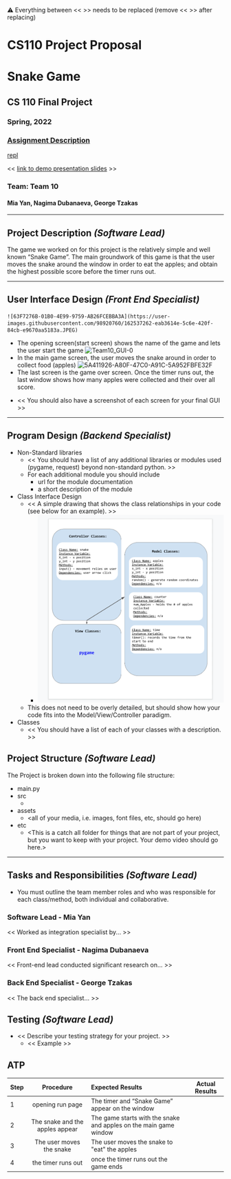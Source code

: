 :warning: Everything between << >> needs to be replaced (remove << >> after replacing)
# CS110 Project Proposal
# Snake Game
## CS 110 Final Project
### Spring, 2022
### [Assignment Description](https://docs.google.com/document/d/1H4R6yLL7som1lglyXWZ04RvTp_RvRFCCBn6sqv-82ps/edit#)

[repl](https://replit.com/join/ikvdjlwjwx-miayan)

<< [link to demo presentation slides](https://docs.google.com/presentation/d/1hSJARIv3SzEI46V6bj2UHlwYIM3N_5MJ7r4KJDbfDiY/edit?usp=sharing) >>

### Team: Team 10
#### Mia Yan, Nagima Dubanaeva, George Tzakas

***

## Project Description *(Software Lead)*

The game we worked on for this project is the relatively simple and well known “Snake Game”. The main groundwork of this game is that the user moves the snake around the window in order to eat the apples; and obtain the highest possible score before the timer runs out.

***    

## User Interface Design *(Front End Specialist)*

    ![63F7276B-01B0-4E99-9759-AB26FCEBBA3A](https://user-images.githubusercontent.com/98920760/162537262-eab3614e-5c6e-420f-84cb-e9670aa5183a.JPEG)
- The opening screen(start screen) shows the name of the game and lets the user start the game
![Team10_GUI-0](https://user-images.githubusercontent.com/98920760/162537340-fdc11bce-72fa-46a0-922d-b88f729a1859.png)
- In the main game screen, the user moves the snake around in order to collect food (apples)
![5A411926-A80F-47C0-A91C-5A952FBFE32F](https://user-images.githubusercontent.com/98920760/162537424-2f64d017-6a28-40a9-ad28-f450da60c024.JPEG)
- The last screen is the game over screen. Once the timer runs out, the last window shows how many apples were collected and their over all score. 

* << You should also have a screenshot of each screen for your final GUI >>

***        

## Program Design *(Backend Specialist)*

* Non-Standard libraries
    * << You should have a list of any additional libraries or modules used (pygame, request) beyond non-standard python. >>
    * For each additional module you should include
        * url for the module documentation
        * a short description of the module
* Class Interface Design
    * << A simple drawing that shows the class relationships in your code (see below for an example). >>
        * ![class diagram](assets/class_interface.png)
    * This does not need to be overly detailed, but should show how your code fits into the Model/View/Controller paradigm.
* Classes
    * << You should have a list of each of your classes with a description. >>

## Project Structure *(Software Lead)*

The Project is broken down into the following file structure:

* main.py
* src
    * <all of your python files should go here>
* assets
    * <all of your media, i.e. images, font files, etc, should go here)
* etc
    * <This is a catch all folder for things that are not part of your project, but you want to keep with your project. Your demo video should go here.>

***

## Tasks and Responsibilities *(Software Lead)*

   * You must outline the team member roles and who was responsible for each class/method, both individual and collaborative.

### Software Lead - Mia Yan

<< Worked as integration specialist by... >>

### Front End Specialist - Nagima Dubanaeva

<< Front-end lead conducted significant research on... >>

### Back End Specialist - George Tzakas

<< The back end specialist... >>

## Testing *(Software Lead)*

* << Describe your testing strategy for your project. >>
    * << Example >>

## ATP

| Step                  | Procedure     | Expected Results  | Actual Results |
| ----------------------|:-------------:|:-----------------| -------------- |
|  1  | opening run page  |  The timer and “Snake Game” appear on the window   |          |
|  2  | The snake and the apples appear| The game starts with the snake and apples on the main game window |                 |
|  3  | The user moves the snake | The user moves the snake to "eat" the apples |                 |
|  4  | the timer runs out   | once the timer runs out the game ends |                 |

